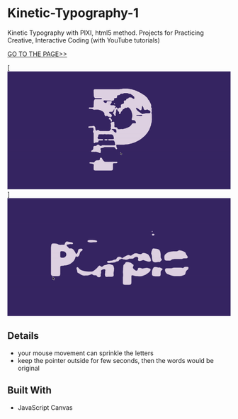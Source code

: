 # Kinetic-Typography-1
Kinetic Typography with PIXI, html5 method.
Projects for Practicing Creative, Interactive Coding (with YouTube tutorials)

[GO TO THE PAGE>>](https://yooheana.github.io/Kinetic-Typography-1/)

[![Preview1](./kt1-preview_p.gif)]
[![Preview2](./kt1-preview_purple.gif)](https://yooheana.github.io/Kinetic-Typography-1/)


Details
-------------
* your mouse movement can sprinkle the letters
* keep the pointer outside for few seconds, then the words would be original
      
      
## Built With

* JavaScript Canvas
